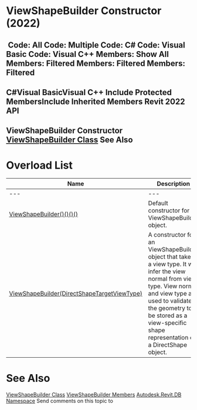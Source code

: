 # ViewShapeBuilder Constructor (2022)

﻿
 Code: All Code: Multiple Code: C# Code: Visual Basic Code: Visual C++  Members: Show All Members: Filtered Members: Filtered Members: Filtered   
---  
C#Visual BasicVisual C++
Include Protected MembersInclude Inherited Members
Revit 2022 API  
---  
ViewShapeBuilder Constructor   
[ViewShapeBuilder Class](f99edd24-4519-56d5-a5d6-aa1565a893af.md "ViewShapeBuilder Class") See Also  
---  
# Overload List
| Name | Description |
| --- | --- |
| --- | --- | --- |
| [ViewShapeBuilder()()()()](6fac7545-5f28-8bcf-ec2b-ad38ba11f36a.md "ViewShapeBuilder Constructor") | Default constructor for an ViewShapeBuilder object. |
| [ViewShapeBuilder(DirectShapeTargetViewType)](5aaeefcb-2f36-6f44-0c84-f48fad404a99.md "ViewShapeBuilder Constructor \(DirectShapeTargetViewType\)") | A constructor for an ViewShapeBuilder object that takes a view type. It will infer the view normal from view type. View normal and view type are used to validate the geometry to be stored as a view-specific shape representation of a DirectShape object. |

# See Also
[ViewShapeBuilder Class](f99edd24-4519-56d5-a5d6-aa1565a893af.md "ViewShapeBuilder Class")
[ViewShapeBuilder Members](6927503d-38b2-cce5-9624-990934d9237a.md "ViewShapeBuilder Members")
[Autodesk.Revit.DB Namespace](87546ba7-461b-c646-cbb1-2cb8f5bff8b2.md "Autodesk.Revit.DB Namespace")
Send comments on this topic to 